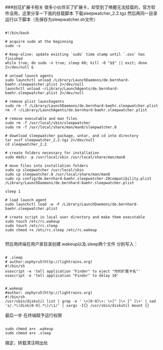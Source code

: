###创见扩展卡相关
很多小伙伴买了扩展卡，却受到了唤醒无法挂载的，官方软件没用，这里分享一下我的挂载脚本
下载sleepwatcher_2.2.tgz
然后再同一目录运行以下脚本（先保存为sleepwatcher.sh文件）

<pre><code>
#!/bin/bash

# acquire sudo at the beginning
sudo -v

# Keep-alive: update existing `sudo` time stamp until `.osx` has finished
while true; do sudo -n true; sleep 60; kill -0 "$$" || exit; done 2>/dev/null &

# unload launch agents
sudo launchctl unload /Library/LaunchDaemons/de.bernhard-baehr.sleepwatcher.plist 2>/dev/null
launchctl unload ~/Library/LaunchAgents/de.bernhard-baehr.sleepwatcher.plist 2>/dev/null

# remove plist launchagents
sudo rm -f /Library/LaunchDaemons/de.bernhard-baehr.sleepwatcher.plist
rm -f ~/Library/LaunchAgents/de.bernhard-baehr.sleepwatcher.plist

# remove executable and man files
sudo rm -f /usr/local/sbin/sleepwatcher
sudo rm -f /usr/local/share/man/man8/sleepwatcher.8

# download sleepwatcher package, untar, and cd into directory
tar xvzf sleepwatcher_2.2.tgz 2>/dev/null
cd sleepwatcher_2.2

# create folders necessary for installation
sudo mkdir -p /usr/local/sbin /usr/local/share/man/man8

# move files into installation folders
sudo cp sleepwatcher /usr/local/sbin
sudo cp sleepwatcher.8 /usr/local/share/man/man8
sudo cp config/de.bernhard-baehr.sleepwatcher-20compatibility.plist /Library/LaunchDaemons/de.bernhard-baehr.sleepwatcher.plist

sleep 1

# load launch agent
sudo launchctl load -w -F /Library/LaunchDaemons/de.bernhard-baehr.sleepwatcher.plist

# create script in local user directory and make them executable
sudo touch /etc/rc.wakeup
sudo touch /etc/rc.sleep
sudo chmod +x /etc/rc.sleep /etc/rc.wakeup

</code></pre>

然后用终端在用户家目录创建.wakeup以及.sleep两个文件
分别写入：
<pre><code>
# .sleep
# author:zephyru5(http://lightrains.org)
#!/bin/sh
osascript -e 'tell application "Finder" to eject "你的扩展卡名"'
osascript -e 'tell application "Finder" to delay 10'
</code></pre>

<pre><code>
#.wakeup
#author: zephyru5(http://lightrains.org)
#!/bin/sh
/usr/sbin/diskutil list | grep -e ' \+[0-9]\+: \+[^ ]\+ [^ ]\+' | sed 's/.*\(disk[0-9].*\)/\1/' | xargs -I{} /usr/sbin/diskutil mount {}
</code></pre>


最后一步
在终端赋予运行权限  
<pre><code> 
sudo chmod a+x .wakeup   
sudo chmod a+x .sleep
</code></pre>

搞定，转载清注明出处
